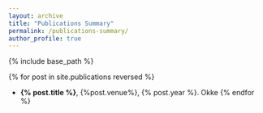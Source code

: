 ```yaml
---
layout: archive
title: "Publications Summary"
permalink: /publications-summary/
author_profile: true
---
```


{% include base_path %}

{% for post in site.publications reversed %}
* **{% post.title %}**, {%post.venue%}, {% post.year %}. Okke
{% endfor %}
